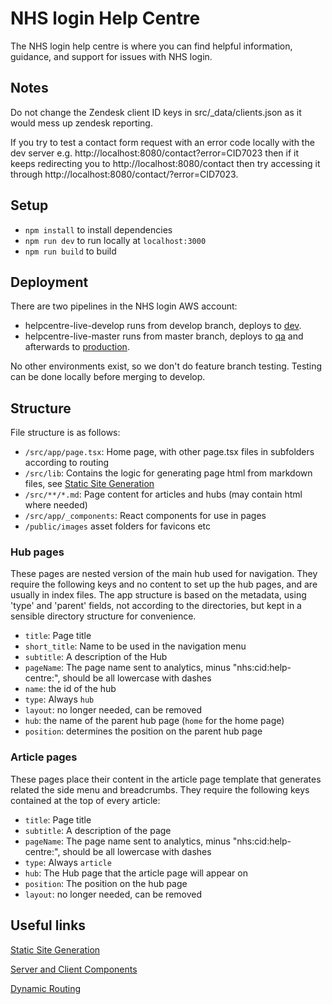 # NHS login Help Centre

The NHS login help centre is where you can find helpful information, guidance, and support for issues with NHS login.

## Notes

Do not change the Zendesk client ID keys in src/\_data/clients.json as it would mess up zendesk reporting.

If you try to test a contact form request with an error code locally with the dev server e.g. http://localhost:8080/contact?error=CID7023
then if it keeps redirecting you to http://localhost:8080/contact then try accessing it through http://localhost:8080/contact/?error=CID7023.

## Setup

- `npm install` to install dependencies
- `npm run dev` to run locally at `localhost:3000`
- `npm run build` to build

## Deployment

There are two pipelines in the NHS login AWS account:

- helpcentre-live-develop runs from develop branch, deploys to [dev](https://help.dev.signin.nhs.uk).
- helpcentre-live-master runs from master branch, deploys to [qa](https://help.qa.signin.nhs.uk) and afterwards to [production](https://help.login.nhs.uk).

No other environments exist, so we don't do feature branch testing. Testing can be done locally before merging to develop.

## Structure

File structure is as follows:

- `/src/app/page.tsx`: Home page, with other page.tsx files in subfolders according to routing
- `/src/lib`: Contains the logic for generating page html from markdown files, see [Static Site Generation](https://nextjs.org/docs/pages/building-your-application/rendering/static-site-generation)
- `/src/**/*.md`: Page content for articles and hubs (may contain html where needed)
- `/src/app/_components`: React components for use in pages
- `/public/images` asset folders for favicons etc

### Hub pages

These pages are nested version of the main hub used for navigation.
They require the following keys and no content to set up the hub pages, and are usually in index files. The app structure is based on the metadata, using 'type' and 'parent' fields, not according to the directories, but kept in a sensible directory structure for convenience.

- `title`: Page title
- `short_title`: Name to be used in the navigation menu
- `subtitle`: A description of the Hub
- `pageName`: The page name sent to analytics, minus "nhs:cid:help-centre:", should be all lowercase with dashes
- `name`: the id of the hub
- `type`: Always `hub`
- `layout`: no longer needed, can be removed
- `hub`: the name of the parent hub page (`home` for the home page)
- `position`: determines the position on the parent hub page

### Article pages

These pages place their content in the article page template that generates related the side menu and breadcrumbs.
They require the following keys contained at the top of every article:

- `title`: Page title
- `subtitle`: A description of the page
- `pageName`: The page name sent to analytics, minus "nhs:cid:help-centre:", should be all lowercase with dashes
- `type`: Always `article`
- `hub`: The Hub page that the article page will appear on
- `position`: The position on the hub page
- `layout`: no longer needed, can be removed

## Useful links

[Static Site Generation](https://nextjs.org/docs/pages/building-your-application/rendering/static-site-generation)

[Server and Client Components](https://nextjs.org/learn/react-foundations/server-and-client-components)

[Dynamic Routing](https://nextjs.org/docs/pages/building-your-application/routing/dynamic-routes)
